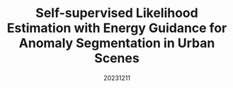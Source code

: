 ---
title: "Self-supervised Likelihood Estimation with Energy Guidance for Anomaly Segmentation in Urban Scenes"
date: 20231211
category: "vision"
# author_list: "Rui Shu; Cairong Zhao; Shuyang Feng; Liang Zhu; Duoqian Miao"
pub_in: "AAAI 24"
pdf_url: "https://arxiv.org/abs/2302.06815"
code_url: "https://github.com/yuanpengtu/SLEEG"
img_path1: "EEGA.png"
---
